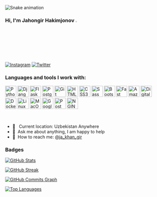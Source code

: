 <a href="https://visitcount.itsvg.in">
  <img src="https://visitcount.itsvg.in/api?id=JahongirHakimjonov&label=Profile%20Views&color=6&icon=5&pretty=false" alt=""/>
</a>

![Snake animation](https://github.com/mirsaid-mirzohidov/mirsaid-mirzohidov/blob/output/github-contribution-grid-snake.svg)

### Hi, I'm Jahongir Hakimjonov <img src="https://media.giphy.com/media/hvRJCLFzcasrR4ia7z/giphy.gif" width="3%">

[![Instagram](https://img.shields.io/badge/Instagram-%23E4405F.svg?logo=Instagram&logoColor=white)](https://instagram.com/ja_khan_gir) [![Twitter](https://img.shields.io/badge/Twitter-%231DA1F2.svg?logo=Twitter&logoColor=white)](https://twitter.com/@ja_khan_gir)

### Languages and tools I work with:

<p align="left">
  <img src="https://raw.githubusercontent.com/danielcranney/readme-generator/main/public/icons/skills/python-colored.svg" width="36" height="36" alt="Python" />
  <img src="https://raw.githubusercontent.com/danielcranney/readme-generator/main/public/icons/skills/django-colored.svg" width="36" height="36" alt="Django" />
  <img src="https://raw.githubusercontent.com/danielcranney/readme-generator/main/public/icons/skills/flask-colored.svg" width="36" height="36" alt="Flask" />
  <img src="https://raw.githubusercontent.com/danielcranney/readme-generator/main/public/icons/skills/postgresql-colored.svg" width="36" height="36" alt="PostgreSQL" />
  <img src="https://raw.githubusercontent.com/danielcranney/readme-generator/main/public/icons/skills/git-colored.svg" width="36" height="36" alt="Git" />
  <img src="https://raw.githubusercontent.com/danielcranney/readme-generator/main/public/icons/skills/html5-colored.svg" width="36" height="36" alt="HTML5" />
  <img src="https://raw.githubusercontent.com/danielcranney/readme-generator/main/public/icons/skills/css3-colored.svg" width="36" height="36" alt="CSS3" />
  <img src="https://raw.githubusercontent.com/danielcranney/readme-generator/main/public/icons/skills/sass-colored.svg" width="36" height="36" alt="Sass" />
  <img src="https://raw.githubusercontent.com/danielcranney/readme-generator/main/public/icons/skills/bootstrap-colored.svg" width="36" height="36" alt="Bootstrap" />
  <img src="https://raw.githubusercontent.com/danielcranney/readme-generator/main/public/icons/skills/fastapi-colored.svg" width="36" height="36" alt="Fast API" />
  <img src="https://raw.githubusercontent.com/danielcranney/readme-generator/main/public/icons/skills/aws-colored.svg" width="36" height="36" alt="Amazon Web Services" />
  <img src="https://raw.githubusercontent.com/danielcranney/readme-generator/main/public/icons/skills/digitalocean-colored.svg" width="36" height="36" alt="Digital Ocean" />
  <img src="https://raw.githubusercontent.com/danielcranney/readme-generator/main/public/icons/skills/docker-colored.svg" width="36" height="36" alt="Docker" />
  <img src="https://raw.githubusercontent.com/danielcranney/readme-generator/main/public/icons/skills/linux-colored.svg" width="36" height="36" alt="Linux" />
  <img src="https://raw.githubusercontent.com/danielcranney/readme-generator/main/public/icons/skills/macos-colored.svg" width="36" height="36" alt="MacOS" />
  <img src="https://raw.githubusercontent.com/danielcranney/readme-generator/main/public/icons/skills/googlecloud-colored.svg" width="36" height="36" alt="Google Cloud" />
  <img src="https://static-00.iconduck.com/assets.00/postman-icon-497x512-beb7sy75.png" width="36" height="36" alt="Postman">
  <img src="https://www.svgrepo.com/show/373924/nginx.svg" width="36" height="36" alt="NGINX">
  
</p>


<br />

- 📍 &nbsp; Current location: Uzbekistan Anywhere
- 📝&nbsp; Ask me about anything, I am happy to help
- 📨&nbsp; How to reach me: [@ja_khan_gir](https://t.me/ja_khan_gir)

### Badges

[![GitHub Stats](https://github-readme-stats.vercel.app/api?username=JahongirHakimjonov&show_icons=true&hide=&count_private=true&title_color=3382ed&text_color=ffffff&icon_color=0891b2&bg_color=0f172a&hide_border=true&show_icons=true)](http://www.github.com/JahongirHakimjonov)

[![GitHub Streak](https://github-readme-streak-stats.herokuapp.com/?user=JahongirHakimjonov&stroke=ffffff&background=0f172a&ring=3382ed&fire=3382ed&currStreakNum=ffffff&currStreakLabel=3382ed&sideNums=ffffff&sideLabels=ffffff&dates=ffffff&hide_border=true)](http://www.github.com/JahongirHakimjonov)

[![GitHub Commits Graph](https://github-readme-activity-graph.cyclic.app/graph?username=JahongirHakimjonov&bg_color=0f172a&color=ffffff&line=0891b2&point=ffffff&area_color=0f172a&area=true&hide_border=true&custom_title=GitHub%20Commits%20Graph)](http://www.github.com/JahongirHakimjonov)

[![Top Languages](https://github-readme-stats.vercel.app/api/top-langs/?username=JahongirHakimjonov&langs_count=10&title_color=3382ed&text_color=ffffff&icon_color=0891b2&bg_color=0f172a&hide_border=true&locale=en&custom_title=Top%20Languages)](https://github.com/JahongirHakimjonov)
